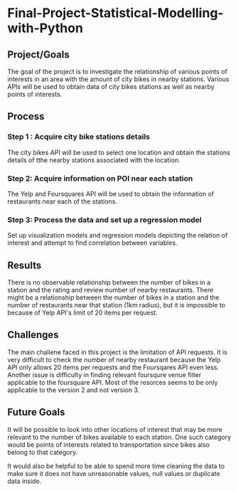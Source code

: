 # Final-Project-Statistical-Modelling-with-Python

## Project/Goals
The goal of the project is to investigate the relationship of various points of interests in an area with the amount of city bikes in nearby stations. Various APIs will be used to obtain data of city bikes stations as well as nearby points of interests.

## Process
### Step 1 : Acquire city bike stations details
The city bikes API will be used to select one location and obtain the stations details of tthe nearby stations associated with the location. 
### Step 2: Acquire information on POI near each station
The Yelp and Foursquares API will be used to obtain the information of restaurants near each of the stations. 
### Step 3: Process the data and set up a regression model
Set up visualization models and regression models depicting the relation of interest and attempt to find correlation between variables. 

## Results
There is no observable relationship between the number of bikes in a station and the rating and review number of nearby restaurants. There might be a relationship between the number of bikes in a station and the number of restaurants near that station (1km radius), but it is impossible to because of Yelp API's limit of 20 items per request. 

## Challenges 
The main challene faced in this project is the limitation of API requests. It is very difficult to check the number of nearby restaurant because the Yelp API only allows 20 items per requests and the Foursqares API even less. Another issue is difficulty in finding relevant foursqure venue filter applicable to the foursquare API. Most of the resorces seems to be only applicable to the version 2 and not version 3. 

## Future Goals
It will be possible to look into other locations of interest that may be more relevant to the number of bikes available to each station. One such category would be points of interests related to transportation since bikes also belong to that category. 

It would also be helpful to be able to spend more time cleaning the data to make sure it does not have unreasonable values, null values or duplicate data inside. 
